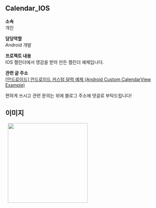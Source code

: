 ## Calendar_IOS

**소속**  
개인

**담당역할**  
Android 개발

**프로젝트 내용**  
IOS 캘린더에서 영감을 받아 만든 캘린더 예제입니다.

**관련 글 주소**   
[[안드로이드] 안드로이드 커스텀 달력 예제 (Android Custom CalendarView Example)](https://namget.tistory.com/entry/%EC%95%88%EB%93%9C%EB%A1%9C%EC%9D%B4%EB%93%9C-%EC%95%88%EB%93%9C%EB%A1%9C%EC%9D%B4%EB%93%9C-%EC%BB%A4%EC%8A%A4%ED%85%80-%EB%8B%AC%EB%A0%A5-%EC%98%88%EC%A0%9C-Android-Custom-CalendarView-Example)

편하게 쓰시고 관련 문의는 위에 블로그 주소에 댓글로 부탁드립니다!
  
## 이미지  

  <div>
  <img src="https://img1.daumcdn.net/thumb/R1280x0/?scode=mtistory2&fname=http%3A%2F%2Fcfile3.uf.tistory.com%2Fimage%2F99D2FA3B5C130DE70DAB01" hspace=8 width = 250>
  </div>
